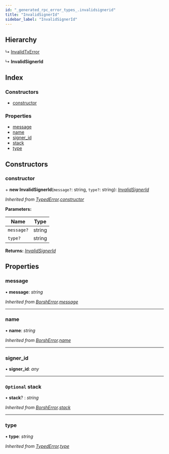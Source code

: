 ```yaml
---
id: "_generated_rpc_error_types_.invalidsignerid"
title: "InvalidSignerId"
sidebar_label: "InvalidSignerId"
---
```


## Hierarchy

  ↳ [InvalidTxError](_generated_rpc_error_types_.invalidtxerror.md)

  ↳ **InvalidSignerId**

## Index

### Constructors

* [constructor](_generated_rpc_error_types_.invalidsignerid.md#constructor)

### Properties

* [message](_generated_rpc_error_types_.invalidsignerid.md#message)
* [name](_generated_rpc_error_types_.invalidsignerid.md#name)
* [signer_id](_generated_rpc_error_types_.invalidsignerid.md#signer_id)
* [stack](_generated_rpc_error_types_.invalidsignerid.md#optional-stack)
* [type](_generated_rpc_error_types_.invalidsignerid.md#type)

## Constructors

###  constructor

\+ **new InvalidSignerId**(`message?`: string, `type?`: string): *[InvalidSignerId](_generated_rpc_error_types_.invalidsignerid.md)*

*Inherited from [TypedError](_utils_errors_.typederror.md).[constructor](_utils_errors_.typederror.md#constructor)*

**Parameters:**

Name | Type |
------ | ------ |
`message?` | string |
`type?` | string |

**Returns:** *[InvalidSignerId](_generated_rpc_error_types_.invalidsignerid.md)*

## Properties

###  message

• **message**: *string*

*Inherited from [BorshError](_utils_serialize_.borsherror.md).[message](_utils_serialize_.borsherror.md#message)*

___

###  name

• **name**: *string*

*Inherited from [BorshError](_utils_serialize_.borsherror.md).[name](_utils_serialize_.borsherror.md#name)*

___

###  signer_id

• **signer_id**: *any*

___

### `Optional` stack

• **stack**? : *string*

*Inherited from [BorshError](_utils_serialize_.borsherror.md).[stack](_utils_serialize_.borsherror.md#optional-stack)*

___

###  type

• **type**: *string*

*Inherited from [TypedError](_utils_errors_.typederror.md).[type](_utils_errors_.typederror.md#type)*
